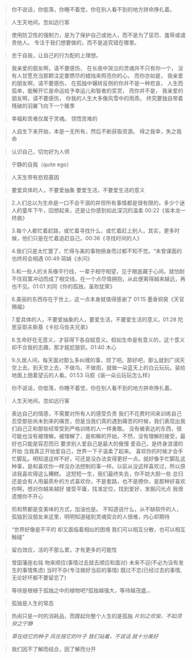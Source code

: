 > 你不说话，你低落，你睡不着觉，你在别人看不到的地方拼命挣扎着。

> 人生天地间，忽如远行客

> 使用防卫性的强制力，是为了保护自己或他人，而不是为了惩罚、羞辱或谴责他人。
> 专注于我们想要做的，而不是追究错在哪里。

> 忠于自我，让自己的行为配的上理想。

> 我亲爱的朋友啊，请不要感伤，
> 在长夜中哭泣的灵魂并不只有你一个，
> 没有人甘愿充当那颗注定要燃尽的蜡烛来照亮你的心，
> 而你亦如是，
> 我亲爱的朋友啊，请不要感伤，
> 在孤独中辗转反侧的你并不是一种悲哀，
> 人生而孤单，能解开它是命运给予幸运儿和智者的奖赏，
> 而你并不是，
> 我亲爱的朋友啊，请不要感伤，
> 你我的人生大多像风雪中的雨燕，
> 终究要独自带着残破的羽翼飞向下一个暖季

> 幸福和苦难仅属于灵魂。
> 领悟苦难的

> 人自生下来开始，本是一无所有，然后不断获取资源。
> 得之我幸，失之我命

> 认识自己，切勿好为人师

> 宁静的自我（quite ego）

> 人天生带有悲观基因

> 要爱具体的人，不要爱抽象
> 要爱生活，不要爱生活的意义

> 2.人们总以为生命是一口不会干涸的井但所有事情都是很有限的，多少个迷人的童年下午，回想起来，还是让你感到如此深沉的温柔 00:22《坂本龙一终曲》

> 3.每个人都忙着赶路，或忙着寻找什么，或忙着赶上别人，其实，更多时候，他们只是在忙着追赶自己。00:36《寻找时间的人》

> 4.我们只是太忙罢了，忙得与美的事物擦身而过都不知不觉。“未曾谋面的也终将会相遇 00:49 简媜《水问》

> 5.和一些人的关系像平行线，一辈子相守相望，见于眼底藏于心间。就怕耐不住寂寞冲动而成了相交线，在一个点尽情拥抱，从此便离得越来越远，再也不见。01:01 刘同《你的孤独，虽败犹荣》

> 6.美丽的东西存在于世上，这一点本身就值得感谢了 01:15 墨香铜臭《天官赐福》

> 7.爱具体的人，不要爱抽象的人，要爱生活，不要爱生活的意义。01:28 陀思妥耶夫斯基《卡拉马佐夫兄弟》

> 8.生命好在无意义，才容得下各自赋意义。假如生命是有意义的，这个意义却不合我的志趣，那才尴尬狼狈。01:40 木心

> 9.久居人间，每天面对那么多纠缠的事，烦了吧。那好吧，那么就到广阔天空上去。到天空上去，不做鸟，不做雨，就做一朵蓝天上的白云玩玩。装给地面上翘着望云的人看。01:53 马叙《装一朵云玩玩怎么样》​

> 你不说话，你低落，你睡不着觉，你在别人看不到的地方拼命挣扎着。

> 人生天地间，忽如远行客

> 表达自己的情感，不需要对所有人的感受负责
> 我们不花费时间来训练自己忍受那些尚未到来的痛苦，但是当我们真的遇到痛苦的时候，我们表现出我们自己正和那些经常受到严格训练的人一样勇敢。
> 没有被表达的东西，很可能也没有被理解。被理解了，是和解的开始，不然，没有理解的接受，最好也只能是容忍而已
> 要求别人爱自己是最大的傲慢
> 爱自己，是终身浪漫的开始
> 当我真正开始爱自己，世界一下子温柔了起来。
> 喜欢你的时候才会手忙脚乱。明知道这样不好，可还是没办法变得更好一点。就好像手忙脚乱这种事，是和喜欢你一样没办法控制的事一样。以前从没这样喜欢过，所以原谅我喜欢得这么糟糕。
> 这短短一生，我们最终失去，你不妨大胆一些
> 总归还是会有人用最质朴的方式喜欢你，不是套路，也不是撩你，是那种好喜欢你啊，想对你越来越好
> 接受平庸，找准定位，找到爱好，发掘闪光点
> 我很遗憾你不开心

> 煎和熬都是变美味的方式，加油也是。
> 不知道说什么，从不缺软件的人，孤独到没朋友来这里，明明知道碰到灵魂契合的人很难，内心却期待

> “世界好像是不平的
> 却又面临着相似的困境
> 我们可以相互分散，也可以相互触碰”

> 留白效应，活的不那么累，才有更多的可能性

> 曾国藩座右铭
> 物来顺应(事情过去就去顺应和面对)
> 未来不迎(不必为没有发生的事情焦虑)
> 当时不杂(专注做好当前的事情)
> 既过不恋(已经过去的事情,无论好坏都不要留恋了)

> 等待是根植于孤独之中的植物吧?孤独越强大，等待越茂盛。、

> 孤独是人生的常态

> 热闹只是一时的消耗品，而撑起你整个人生的是孤独
> _片刻之欢愉，不如须臾之宁静_

> _草在结它的种子
> 风在摇它的叶子
> 我们站着，不说话
> 就十分美好_

> 我们因不了解而结合，因了解而分开

